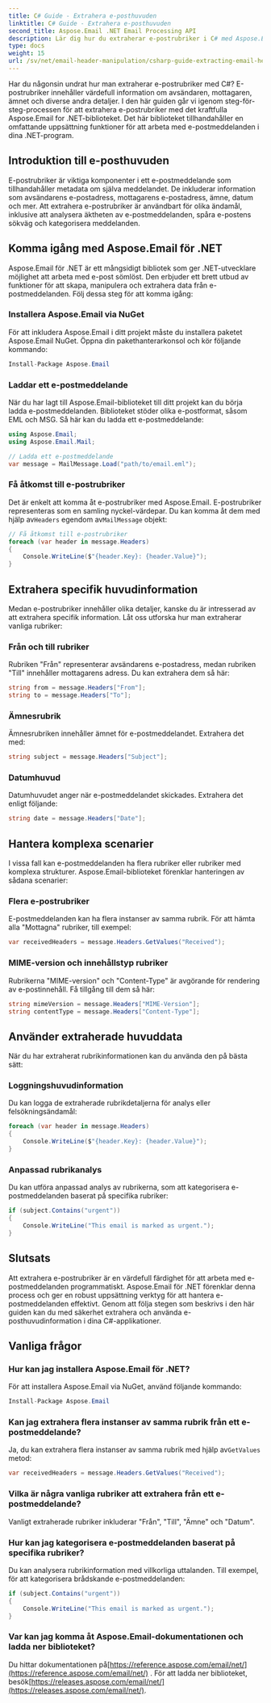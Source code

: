 ```yaml
---
title: C# Guide - Extrahera e-posthuvuden
linktitle: C# Guide - Extrahera e-posthuvuden
second_title: Aspose.Email .NET Email Processing API
description: Lär dig hur du extraherar e-postrubriker i C# med Aspose.Email för .NET. Steg-för-steg-guide med källkod för effektiv e-postanalys.
type: docs
weight: 15
url: /sv/net/email-header-manipulation/csharp-guide-extracting-email-headers/
---
```


Har du någonsin undrat hur man extraherar e-postrubriker med C#? E-postrubriker innehåller värdefull information om avsändaren, mottagaren, ämnet och diverse andra detaljer. I den här guiden går vi igenom steg-för-steg-processen för att extrahera e-postrubriker med det kraftfulla Aspose.Email for .NET-biblioteket. Det här biblioteket tillhandahåller en omfattande uppsättning funktioner för att arbeta med e-postmeddelanden i dina .NET-program.

## Introduktion till e-posthuvuden

E-postrubriker är viktiga komponenter i ett e-postmeddelande som tillhandahåller metadata om själva meddelandet. De inkluderar information som avsändarens e-postadress, mottagarens e-postadress, ämne, datum och mer. Att extrahera e-postrubriker är användbart för olika ändamål, inklusive att analysera äktheten av e-postmeddelanden, spåra e-postens sökväg och kategorisera meddelanden.

## Komma igång med Aspose.Email för .NET

Aspose.Email för .NET är ett mångsidigt bibliotek som ger .NET-utvecklare möjlighet att arbeta med e-post sömlöst. Den erbjuder ett brett utbud av funktioner för att skapa, manipulera och extrahera data från e-postmeddelanden. Följ dessa steg för att komma igång:

### Installera Aspose.Email via NuGet

För att inkludera Aspose.Email i ditt projekt måste du installera paketet Aspose.Email NuGet. Öppna din pakethanterarkonsol och kör följande kommando:

```csharp
Install-Package Aspose.Email
```

### Laddar ett e-postmeddelande

När du har lagt till Aspose.Email-biblioteket till ditt projekt kan du börja ladda e-postmeddelanden. Biblioteket stöder olika e-postformat, såsom EML och MSG. Så här kan du ladda ett e-postmeddelande:

```csharp
using Aspose.Email;
using Aspose.Email.Mail;

// Ladda ett e-postmeddelande
var message = MailMessage.Load("path/to/email.eml");
```

### Få åtkomst till e-postrubriker

 Det är enkelt att komma åt e-postrubriker med Aspose.Email. E-postrubriker representeras som en samling nyckel-värdepar. Du kan komma åt dem med hjälp av`Headers` egendom av`MailMessage` objekt:

```csharp
// Få åtkomst till e-postrubriker
foreach (var header in message.Headers)
{
    Console.WriteLine($"{header.Key}: {header.Value}");
}
```

## Extrahera specifik huvudinformation

Medan e-postrubriker innehåller olika detaljer, kanske du är intresserad av att extrahera specifik information. Låt oss utforska hur man extraherar vanliga rubriker:

### Från och till rubriker

Rubriken "Från" representerar avsändarens e-postadress, medan rubriken "Till" innehåller mottagarens adress. Du kan extrahera dem så här:

```csharp
string from = message.Headers["From"];
string to = message.Headers["To"];
```

### Ämnesrubrik

Ämnesrubriken innehåller ämnet för e-postmeddelandet. Extrahera det med:

```csharp
string subject = message.Headers["Subject"];
```

### Datumhuvud

Datumhuvudet anger när e-postmeddelandet skickades. Extrahera det enligt följande:

```csharp
string date = message.Headers["Date"];
```

## Hantera komplexa scenarier

I vissa fall kan e-postmeddelanden ha flera rubriker eller rubriker med komplexa strukturer. Aspose.Email-biblioteket förenklar hanteringen av sådana scenarier:

### Flera e-postrubriker

E-postmeddelanden kan ha flera instanser av samma rubrik. För att hämta alla "Mottagna" rubriker, till exempel:

```csharp
var receivedHeaders = message.Headers.GetValues("Received");
```

### MIME-version och innehållstyp rubriker

Rubrikerna "MIME-version" och "Content-Type" är avgörande för rendering av e-postinnehåll. Få tillgång till dem så här:

```csharp
string mimeVersion = message.Headers["MIME-Version"];
string contentType = message.Headers["Content-Type"];
```

## Använder extraherade huvuddata

När du har extraherat rubrikinformationen kan du använda den på bästa sätt:

### Loggningshuvudinformation

Du kan logga de extraherade rubrikdetaljerna för analys eller felsökningsändamål:

```csharp
foreach (var header in message.Headers)
{
    Console.WriteLine($"{header.Key}: {header.Value}");
}
```

### Anpassad rubrikanalys

Du kan utföra anpassad analys av rubrikerna, som att kategorisera e-postmeddelanden baserat på specifika rubriker:

```csharp
if (subject.Contains("urgent"))
{
    Console.WriteLine("This email is marked as urgent.");
}
```

## Slutsats

Att extrahera e-postrubriker är en värdefull färdighet för att arbeta med e-postmeddelanden programmatiskt. Aspose.Email för .NET förenklar denna process och ger en robust uppsättning verktyg för att hantera e-postmeddelanden effektivt. Genom att följa stegen som beskrivs i den här guiden kan du med säkerhet extrahera och använda e-posthuvudinformation i dina C#-applikationer.

## Vanliga frågor

### Hur kan jag installera Aspose.Email för .NET?

För att installera Aspose.Email via NuGet, använd följande kommando:
```csharp
Install-Package Aspose.Email
```

### Kan jag extrahera flera instanser av samma rubrik från ett e-postmeddelande?

 Ja, du kan extrahera flera instanser av samma rubrik med hjälp av`GetValues` metod:
```csharp
var receivedHeaders = message.Headers.GetValues("Received");
```

### Vilka är några vanliga rubriker att extrahera från ett e-postmeddelande?

Vanligt extraherade rubriker inkluderar "Från", "Till", "Ämne" och "Datum".

### Hur kan jag kategorisera e-postmeddelanden baserat på specifika rubriker?

Du kan analysera rubrikinformation med villkorliga uttalanden. Till exempel, för att kategorisera brådskande e-postmeddelanden:
```csharp
if (subject.Contains("urgent"))
{
    Console.WriteLine("This email is marked as urgent.");
}
```

### Var kan jag komma åt Aspose.Email-dokumentationen och ladda ner biblioteket?

Du hittar dokumentationen på[https://reference.aspose.com/email/net/](https://reference.aspose.com/email/net/) . För att ladda ner biblioteket, besök[https://releases.aspose.com/email/net/](https://releases.aspose.com/email/net/).